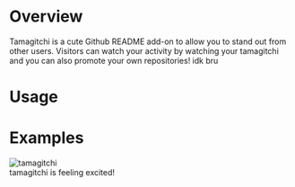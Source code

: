 # Overview
Tamagitchi is a cute Github README add-on to allow you to stand out from other users. Visitors can watch your activity by watching your tamagitchi and you can also promote your own repositories! idk bru

# Usage

# Examples
 ![tamagitchi](https://hc-cdn.hel1.your-objectstorage.com/s/v3/cb454fd059e43c4349e5563c2c13d7bcdb2c0950_image.png) <br>
    tamagitchi is feeling excited!
    